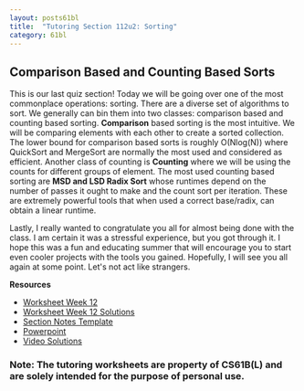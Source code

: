 ```yaml
---
layout: posts61bl
title:  "Tutoring Section 112u2: Sorting"
category: 61bl
---
```


## Comparison Based and Counting Based Sorts

This is our last quiz section! Today we will be going over one of the most commonplace operations: sorting. There are a diverse set of algorithms to sort. We generally can bin them into two classes: comparison based and counting based sorting. **Comparison** based sorting is the most intuitive. We will be comparing elements with each other to create a sorted collection. The lower bound for comparison based sorts is roughly O(Nlog(N)) where QuickSort and MergeSort are normally the most used and considered as efficient. Another class of counting is **Counting** where we will be using the counts for different groups of element. The most used counting based sorting are **MSD and LSD Radix Sort** whose runtimes depend on the number of passes it ought to make and the count sort per iteration. These are extremely powerful tools that when used a correct base/radix, can obtain a linear runtime.

Lastly, I really wanted to congratulate you all for almost being done with the class. I am certain it was a stressful experience, but you got through it. I hope this was a fun and educating summer that will encourage you to start even cooler projects with the tools you gained. Hopefully, I will see you all again at some point. Let's not act like strangers.


**Resources**
- [Worksheet Week 12](/assets/docs/Worksheet12Tutoring.pdf)
- [Worksheet Week 12 Solutions](/assets/docs/Worksheet12Solutions.pdf)
- [Section Notes Template](/assets/docs/MiniLec12.pdf)
- [Powerpoint](/assets/docs/MiniLec12.pptx)
- [Video Solutions](https://www.youtube.com/playlist?list=PL1ES8VSiDf0UIpQiKauDXyTcmBKYirPlz)

### Note: The tutoring worksheets are property of CS61B(L) and are solely intended for the purpose of personal use.
